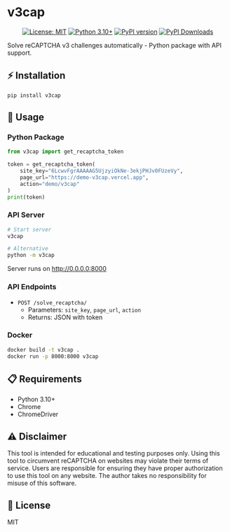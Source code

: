 # v3cap

<div align="center">

[![License: MIT](https://img.shields.io/badge/License-MIT-yellow.svg)](https://opensource.org/licenses/MIT) [![Python 3.10+](https://img.shields.io/badge/python-3.10+-blue.svg)](https://www.python.org/downloads/) [![PyPI version](https://badge.fury.io/py/v3cap.svg)](https://badge.fury.io/py/v3cap) [![PyPI Downloads](https://static.pepy.tech/badge/v3cap)](https://pepy.tech/projects/v3cap)

</div>

Solve reCAPTCHA v3 challenges automatically - Python package with API support.

## ⚡ Installation
```bash
pip install v3cap
```

## 🚀 Usage

### Python Package
```python
from v3cap import get_recaptcha_token

token = get_recaptcha_token(
    site_key="6LcwvFgrAAAAAG5UjzyiOkNe-3ekjPHJv0FUzeVy",
    page_url="https://demo-v3cap.vercel.app",
    action="demo/v3cap"
)
print(token)
```

### API Server
```bash
# Start server
v3cap

# Alternative
python -m v3cap
```
Server runs on http://0.0.0.0:8000

### API Endpoints
- `POST /solve_recaptcha/`
  - Parameters: `site_key`, `page_url`, `action`
  - Returns: JSON with token

### Docker
```bash
docker build -t v3cap .
docker run -p 8000:8000 v3cap
```

## 📋 Requirements
- Python 3.10+
- Chrome
- ChromeDriver

## ⚠️ Disclaimer
This tool is intended for educational and testing purposes only. Using this tool to circumvent reCAPTCHA on websites may violate their terms of service. Users are responsible for ensuring they have proper authorization to use this tool on any website. The author takes no responsibility for misuse of this software.

## 📄 License
MIT
